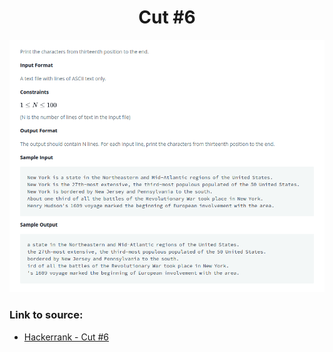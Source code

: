 <h1 align="center">Cut #6</h1>

![alt text](https://github.com/matthew01lokiet/Github-repos-images/blob/main/Other/Bash/cut_%236.png)

### Link to source: 
- <a href="https://www.hackerrank.com/challenges/text-processing-cut-6/problem">Hackerrank - Cut #6</a>

